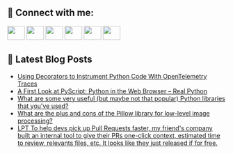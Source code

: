 ## 🔎 Connect with me:
[<img height="32" width="40" src="https://cdn.jsdelivr.net/npm/simple-icons@v5/icons/telegram.svg" />](https://t.me/bullbesh)
[<img height="32" width="40" src="https://cdn.jsdelivr.net/npm/simple-icons@v5/icons/vk.svg" />](https://vk.com/bullbesh)
[<img height="32" width="40" src="https://cdn.jsdelivr.net/npm/simple-icons@v5/icons/twitter.svg" />](https://twitter.com/bullbesh1)
[<img height="32" width="40" src="https://cdn.jsdelivr.net/npm/simple-icons@v5/icons/instagram.svg" />](https://www.instagram.com/bullbesh)
[<img height="32" width="40" src="https://cdn.jsdelivr.net/npm/simple-icons@v5/icons/reddit.svg" />](https://www.reddit.com/user/bullbesh)
[<img height="32" width="40" src="https://cdn.jsdelivr.net/npm/simple-icons@v5/icons/youtube.svg" />](https://www.youtube.com/channel/UCtfjRs6uzgq5mfm8S06WTcg)

## 📕 Latest Blog Posts
<!-- BLOG-POST-LIST:START -->
- [Using Decorators to Instrument Python Code With OpenTelemetry Traces](https://www.reddit.com/r/Python/comments/v6xxdw/using_decorators_to_instrument_python_code_with/)
- [A First Look at PyScript: Python in the Web Browser – Real Python](https://www.reddit.com/r/Python/comments/v6wn9m/a_first_look_at_pyscript_python_in_the_web/)
- [What are some very useful &lpar;but maybe not that popular&rpar; Python libraries that you&#39;ve used?](https://www.reddit.com/r/Python/comments/v6wk8s/what_are_some_very_useful_but_maybe_not_that/)
- [What are the plus and cons of the Pillow library for low-level image processing?](https://www.reddit.com/r/Python/comments/v6w13t/what_are_the_plus_and_cons_of_the_pillow_library/)
- [LPT To help devs pick up Pull Requests faster, my friend&#39;s company built an internal tool to give their PRs one-click context, estimated time to review, relevants files, etc. It looks like they just released if for free.](https://www.reddit.com/r/Python/comments/v6ugaf/lpt_to_help_devs_pick_up_pull_requests_faster_my/)
<!-- BLOG-POST-LIST:END -->
